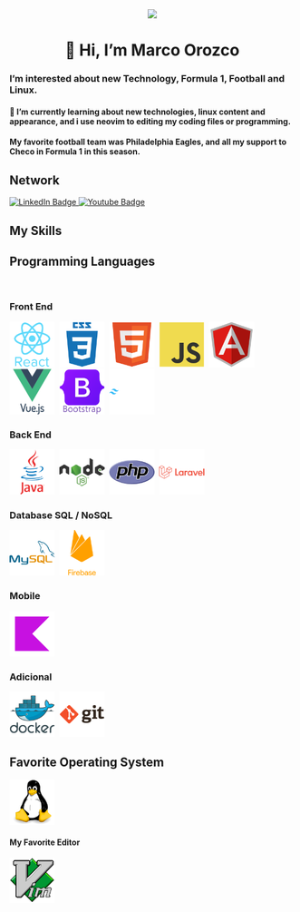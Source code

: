<p align="center" width="300">
   <img align="center" width="200" src="https://avatars.githubusercontent.com/u/83655343?v=4" />
   <h1 align="center">👋 Hi, I’m Marco Orozco</h1>
</p>
   <div>
      <h3>I’m interested about <strong>new Technology, Formula 1, Football and Linux. </strong></h3>
      <h4>🌱 I’m currently learning about new technologies, linux content and appearance, and i use neovim to editing my coding files or programming.</h4>
<h4> My favorite football team was Philadelphia Eagles, and all my support to Checo in Formula 1 in this season.</h4>
    </div>
    <div>
      <h2>Network</h2>
      <section>
        <div id="badges">
            <a href="https://www.linkedin.com/in/marco-antonio-orozco-vasquez-56056821b/">
              <img src="https://img.shields.io/badge/LinkedIn-blue?style=for-the-badge&logo=linkedin&logoColor=white" alt="LinkedIn Badge"/>
            </a>
            <a href="https://www.youtube.com/channel/UCAu_qzUpoC4O5rletn-NwOw">
              <img src="https://img.shields.io/badge/YouTube-red?style=for-the-badge&logo=youtube&logoColor=white" alt="Youtube Badge"/>
            </a>
            <!-- <a href="your-twitter-URL">
              <img src="https://img.shields.io/badge/Twitter-blue?style=for-the-badge&logo=twitter&logoColor=white" alt="Twitter Badge"/>
            </a> -->
          </div>
      </section>
      <h2>My Skills</h2>
      <section class="skills">
        <h2>Programming Languages</h2><br>
        <h3>Front End</h3>
        <div>
          <img src="https://github.com/devicons/devicon/blob/master/icons/react/react-original-wordmark.svg" title="React" alt="React" width="80" height="80"/>&nbsp;
          <!-- <img src="https://github.com/devicons/devicon/blob/master/icons/flutter/flutter-original.svg" title="Flutter" alt="Flutter" width="40" height="40"/>&nbsp; -->
          <img src="https://github.com/devicons/devicon/blob/master/icons/css3/css3-plain-wordmark.svg"  title="CSS3" alt="CSS" width="80" height="80"/>&nbsp;
          <img src="https://github.com/devicons/devicon/blob/master/icons/html5/html5-original.svg" title="HTML5" alt="HTML" width="80" height="80"/>&nbsp;
          <img src="https://github.com/devicons/devicon/blob/master/icons/javascript/javascript-original.svg" title="JavaScript" alt="JavaScript" width="80" height="80"/>&nbsp;
          <img src="https://github.com/devicons/devicon/blob/master/icons/angularjs/angularjs-original.svg" title="AngularJS" alt="AngularJS" width="80" height="80"/>&nbsp;
          <img src="https://github.com/devicons/devicon/blob/master/icons/vuejs/vuejs-original-wordmark.svg" title="VueJS" **alt="VueJS" width="80" height="80"/>&nbsp;
          <!-- <img src="https://github.com/devicons/devicon/blob/master/icons/amazonwebservices/amazonwebservices-plain-wordmark.svg" title="AWS" alt="AWS" width="40" height="40"/>&nbsp; -->
          <img src="https://github.com/devicons/devicon/blob/master/icons/bootstrap/bootstrap-original-wordmark.svg" title="Bootstrap" **alt="Bootstrap" width="80" height="80"/>&nbsp;
          <img src="https://github.com/devicons/devicon/blob/master/icons/tailwindcss/tailwindcss-original-wordmark.svg" title="TailwindCSS" **alt="TailwindCSS" width="80" height="80"/>&nbsp;
        </div>
        <h3>Back End</h3>
        <div>
          <img src="https://github.com/devicons/devicon/blob/master/icons/java/java-original-wordmark.svg" title="Java" alt="Java" width="80" height="80"/>&nbsp;
          <img src="https://github.com/devicons/devicon/blob/master/icons/nodejs/nodejs-original-wordmark.svg" title="NodeJS" alt="NodeJS" width="80" height="80"/>&nbsp;
          <img src="https://github.com/devicons/devicon/blob/master/icons/php/php-original.svg" title="PHP" **alt="PHP" width="80" height="80"/>&nbsp;
          <img src="https://github.com/devicons/devicon/blob/master/icons/laravel/laravel-original-wordmark.svg" title="Laravel" **alt="Laravel" width="80" height="80"/>&nbsp;
        </div>
        <h3>Database SQL / NoSQL</h3>
        <div>
          <img src="https://github.com/devicons/devicon/blob/master/icons/mysql/mysql-original-wordmark.svg" title="MySQL"  alt="MySQL" width="80" height="80"/>&nbsp;
          <img src="https://github.com/devicons/devicon/blob/master/icons/firebase/firebase-plain-wordmark.svg" title="Firebase" alt="Firebase" width="80" height="80"/>&nbsp;
        </div>
        <h3>Mobile</h3>
        <div>
          <img src="https://github.com/devicons/devicon/blob/master/icons/kotlin/kotlin-plain.svg" title="Kotlin" **alt="Kotlin" width="80" height="80"/>&nbsp;
        </div>
        <h3>Adicional</h3>
        <div>
          <img src="https://github.com/devicons/devicon/blob/master/icons/docker/docker-original-wordmark.svg" title="Docker" **alt="Docker" width="80" height="80"/>&nbsp;
          <img src="https://github.com/devicons/devicon/blob/master/icons/git/git-original-wordmark.svg" title="Git" **alt="Git" width="80" height="80"/>&nbsp;
        </div>
      </section>
      <section>
        <h2>Favorite Operating System</h2>
        <img src="https://github.com/devicons/devicon/blob/master/icons/linux/linux-original.svg" title="Linux" **alt="Linux" width="80" height="80"/>&nbsp;
      </section>
      <section class="myFavoriteEditor">
        <h4>My Favorite Editor</h4>
       <img src="https://github.com/devicons/devicon/blob/master/icons/vim/vim-original.svg" title="Vim" **alt="Vim" width="80" height="80"/>&nbsp;
      </section>
    </div>
<!---
raigormax37417/raigormax37417 is a ✨ special ✨ repository because its `README.md` (this file) appears on your GitHub profile.
You can click the Preview link to take a look at your changes.
--->
